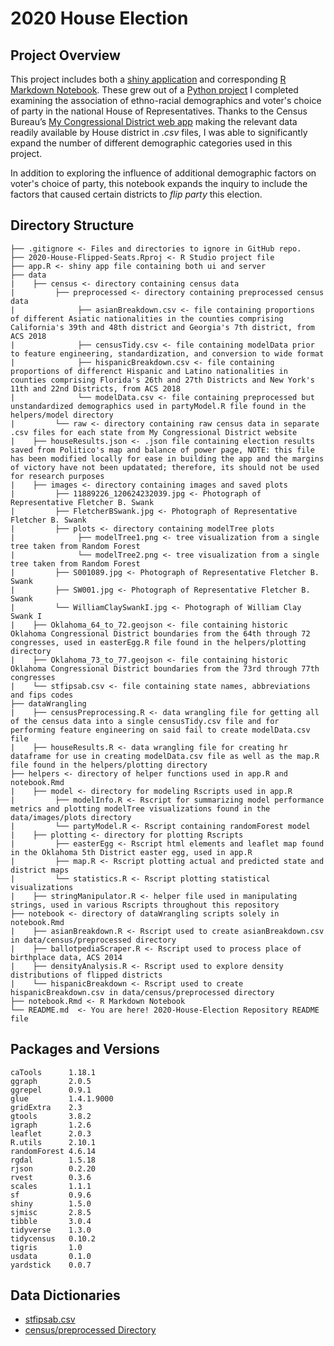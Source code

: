 # 2020 House Election

## Project Overview

This project includes both a [shiny application](https://samuelswank.shinyapps.io/2020-House-Election/) and corresponding [R Markdown Notebook](https://rpubs.com/shengjiyang/House-2020). These grew out of a [Python project](https://github.com/shengjiyang/2016-House-Election) I completed examining the association of ethno-racial demographics and voter's choice of party in the national House of Representatives. Thanks to the Census Bureau’s [My Congressional District web app](https://www.census.gov/mycd/) making the relevant data readily available by House district in *.csv* files, I was able to significantly expand the number of different demographic categories used in this project.

In addition to exploring the influence of additional demographic factors on voter's choice of party, this notebook expands the inquiry to include the factors that caused certain districts to *flip party* this election.

## Directory Structure

```
├── .gitignore <- Files and directories to ignore in GitHub repo.
├── 2020-House-Flipped-Seats.Rproj <- R Studio project file
├── app.R <- shiny app file containing both ui and server
├── data
|    ├── census <- directory containing census data
|         ├── preprocessed <- directory containing preprocessed census data
|              ├── asianBreakdown.csv <- file containing proportions of different Asiatic nationalities in the counties comprising California's 39th and 48th district and Georgia's 7th district, from ACS 2018
|              ├── censusTidy.csv <- file containing modelData prior to feature engineering, standardization, and conversion to wide format
|              ├── hispanicBreakdown.csv <- file containing proportions of differenct Hispanic and Latino nationalities in counties comprising Florida's 26th and 27th Districts and New York's 11th and 22nd Districts, from ACS 2018
|              └── modelData.csv <- file containing preprocessed but unstandardized demographics used in partyModel.R file found in the helpers/model directory
|         └── raw <- directory containing raw census data in separate .csv files for each state from My Congressional District website
|    ├── houseResults.json <- .json file containing election results saved from Politico's map and balance of power page, NOTE: this file has been modified locally for ease in building the app and the margins of victory have not been updatated; therefore, its should not be used for research purposes
|    ├── images <- directory containing images and saved plots
|         ├── 11889226_120624232039.jpg <- Photograph of Representative Fletcher B. Swank
|         ├── FletcherBSwank.jpg <- Photograph of Representative Fletcher B. Swank
|         ├── plots <- directory containing modelTree plots
|              ├── modelTree1.png <- tree visualization from a single tree taken from Random Forest
|              └── modelTree2.png <- tree visualization from a single tree taken from Random Forest
|         ├── S001089.jpg <- Photograph of Representative Fletcher B. Swank
|         ├── SW001.jpg <- Photograph of Representative Fletcher B. Swank
|         └── WilliamClaySwankI.jpg <- Photograph of William Clay Swank I
|    ├── Oklahoma_64_to_72.geojson <- file containing historic Oklahoma Congressional District boundaries from the 64th through 72 congresses, used in easterEgg.R file found in the helpers/plotting directory
|    ├── Oklahoma_73_to_77.geojson <- file containing historic Oklahoma Congressional District boundaries from the 73rd through 77th congresses 
|    └── stfipsab.csv <- file containing state names, abbreviations and fips codes
├── dataWrangling
|    ├── censusPreprocessing.R <- data wrangling file for getting all of the census data into a single censusTidy.csv file and for performing feature engineering on said fail to create modelData.csv file
|    ├── houseResults.R <- data wrangling file for creating hr dataframe for use in creating modelData.csv file as well as the map.R file found in the helpers/plotting directory
├── helpers <- directory of helper functions used in app.R and notebook.Rmd
|    ├── model <- directory for modeling Rscripts used in app.R
|         ├── modelInfo.R <- Rscript for summarizing model performance metrics and plotting modelTree visualizations found in the data/images/plots directory
|         └── partyModel.R <- Rscript containing randomForest model
|    ├── plotting <- directory for plotting Rscripts
|         ├── easterEgg <- Rscript html elements and leaflet map found in the Oklahoma 5th District easter egg, used in app.R
|         ├── map.R <- Rscript plotting actual and predicted state and district maps
|         └── statistics.R <- Rscript plotting statistical visualizations
|    ├── stringManipulator.R <- helper file used in manipulating strings, used in various Rscripts throughout this repository
├── notebook <- directory of dataWrangling scripts solely in notebook.Rmd
|    ├── asianBreakdown.R <- Rscript used to create asianBreakdown.csv in data/census/preprocessed directory
|    ├── ballotpediaScraper.R <- Rscript used to process place of birthplace data, ACS 2014
|    ├── densityAnalysis.R <- Rscript used to explore density distributions of flipped districts
|    └── hispanicBreakdown <- Rscript used to create hispanicBreakdown.csv in data/census/preprocessed directory
├── notebook.Rmd <- R Markdown Notebook
└── README.md  <- You are here! 2020-House-Election Repository README file
```

## Packages and Versions

```
caTools      1.18.1
ggraph       2.0.5
ggrepel      0.9.1
glue         1.4.1.9000
gridExtra    2.3
gtools       3.8.2
igraph       1.2.6
leaflet      2.0.3
R.utils      2.10.1
randomForest 4.6.14
rgdal        1.5.18
rjson        0.2.20
rvest        0.3.6
scales       1.1.1
sf           0.9.6
shiny        1.5.0
sjmisc       2.8.5
tibble       3.0.4
tidyverse    1.3.0
tidycensus   0.10.2
tigris       1.0
usdata       0.1.0
yardstick    0.0.7
```

## Data Dictionaries

- [stfipsab.csv](data/DATADICTIONARY.md)
- [census/preprocessed Directory](data/preprocessed/DATADICTIONARY.md)